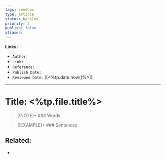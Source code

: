 ```yaml
---
tags: seedbox
type: article
status: backlog
priority: 2
publish: false
aliases: 
---
```


**Links:** 

- `Author:` 
- `Link:` 
- `Reference:` 
- `Publish Date:` 
- `Reviewed Date:` [[<%tp.date.now()%>]]
---

# Title: <%tp.file.title%>


> [!NOTE]+ ### Words
> 

> [!EXAMPLE]+ ### Sentences
> 

## Related:
- 
